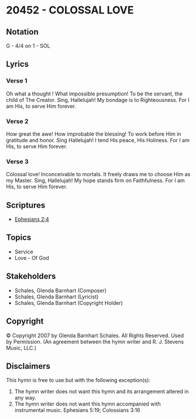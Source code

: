 # 20452 - COLOSSAL LOVE

## Notation

G - 4/4 on 1 - SOL

## Lyrics

### Verse 1

Oh what a thought ! What impossible presumption! To be the servant, the child of The Creator. Sing, Hallelujah! My bondage is to Righteousness. For I am His, to serve Him forever.

### Verse 2

How great the awe! How improbable the blessing! To work before Him in gratitude and honor. Sing Hallelujah! I tend His peace, His Holiness. For I am His, to serve Him forever.

### Verse 3

Colossal love! Inconceivable to mortals. It freely draws me to choose Him as my Master. Sing, Hallelujah! My hope stands firm on Faithfulness. For I am His, to serve Him forever.


## Scriptures

- [Ephesians 2:4](https://www.biblegateway.com/passage/?search=Ephesians%202%3A4)

## Topics

- Service
- Love - Of God

## Stakeholders

- Schales, Glenda Barnhart (Composer)
- Schales, Glenda Barnhart (Lyricist)
- Schales, Glenda Barnhart (Copyright Holder)

## Copyright

© Copyright 2007 by Glenda Barnhart Schales. All Rights Reserved. Used by Permission.
(An agreement between the hymn writer and R. J. Stevens Music, LLC.)

## Disclaimers

This hymn is free to use but with the following exception(s):
1. The hymn writer does not want this hymn and its arrangement altered in any way.
2. The hymn writer does not want this hymn accompanied with instrumental music.
Ephesians 5:19; Colossians 3:16

